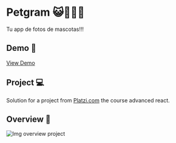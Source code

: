 # Petgram 😺🐶🐹🐰

Tu app de fotos de mascotas!!! 

## Demo 🚀

[View Demo](https://petgram-yadu-yadurani.vercel.app/)

## Project 💻

Solution for a project from [Platzi.com](https://www.platzi.com) the course advanced react.

## Overview 🔖

![Img overview project]()
